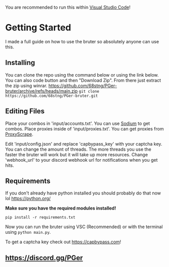 You are recommended to run this within [Visual Studio Code](https://code.visualstudio.com/Download)!

# Getting Started
I made a full guide on how to use the bruter so absolutely anyone can use this.
## Installing
You can clone the repo using the command below or using the link below. You can also code button and then "Download Zip". From there just extract the zip using winrar.
https://github.com/68stng/PGer-bruter/archive/refs/heads/main.zip
``git clone https://github.com/68stng/PGer-bruter.git``

## Editing Files
Place your combos in 'input/accounts.txt'. You can use [Sodium](https://discord.gg/combo) to get combos.
Place proxies inside of 'input/proxies.txt'. You can get proxies from [ProxyScrape](https://proxyscrape.com).

Edit 'input/config.json' and replace 'capbypass_key' with your captcha key. 
You can change the amount of threads. The more threads you use the faster the bruter will work but it will take up more resources.
Change 'webhook_url' to your discord webhook url for notifications when you get hits.

## Requirements
If you don't already have python installed you should probably do that now lol https://python.org/

**Make sure you have the required modules installed!**

``pip install -r requirements.txt``

Now you can run the bruter using VSC (Recommended) or with the terminal using ``python main.py``.

To get a captcha key check out https://capbypass.com!

## https://discord.gg/PGer
